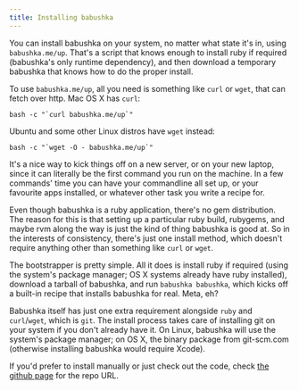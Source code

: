 ```yaml
---
title: Installing babushka
---
```


You can install babushka on your system, no matter what state it's in, using `babushka.me/up`. That's a script that knows enough to install ruby if required (babushka's only runtime dependency), and then download a temporary babushka that knows how to do the proper install.

To use `babushka.me/up`, all you need is something like `curl` or `wget`, that can fetch over http. Mac OS X has `curl`:

    bash -c "`curl babushka.me/up`"

Ubuntu and some other Linux distros have `wget` instead:

    bash -c "`wget -O - babushka.me/up`"

It's a nice way to kick things off on a new server, or on your new laptop, since it can literally be the first command you run on the machine. In a few commands' time you can have your commandline all set up, or your favourite apps installed, or whatever other task you write a recipe for.

Even though babushka is a ruby application, there's no gem distribution. The reason for this is that setting up a particular ruby build, rubygems, and maybe rvm along the way is just the kind of thing babushka is good at. So in the interests of consistency, there's just one install method, which doesn't require anything other than something like `curl` or `wget`.

The bootstrapper is pretty simple. All it does is install ruby if required (using the system's package manager; OS X systems already have ruby installed), download a tarball of babushka, and run `babushka babushka`, which kicks off a built-in recipe that installs babushka for real. Meta, eh?

Babushka itself has just one extra requirement alongside `ruby` and `curl`/`wget`, which is `git`. The install process takes care of installing git on your system if you don't already have it. On Linux, babushka will use the system's package manager; on OS X, the binary package from git-scm.com (otherwise installing babushka would require Xcode).

If you'd prefer to install manually or just check out the code, check [the github page](http://github.com/benhoskings/babushka) for the repo URL.
